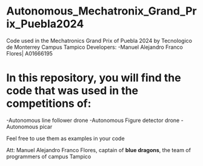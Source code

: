 # Autonomous_Mechatronix_Grand_Prix_Puebla2024
Code used in the Mechatronics Grand Prix of Puebla 2024 by Tecnologico de Monterrey Campus Tampico
Developers:
-Manuel Alejandro Franco Flores| A01666195

# In this repository, you will find the code that was used in the competitions of:
-Autonomous line follower drone
-Autonomous Figure detector drone
-Autonomous picar

Feel free to use them as examples in your code

Att: Manuel Alejandro Franco Flores, captain of **blue dragons**, the team of programmers of campus Tampico
